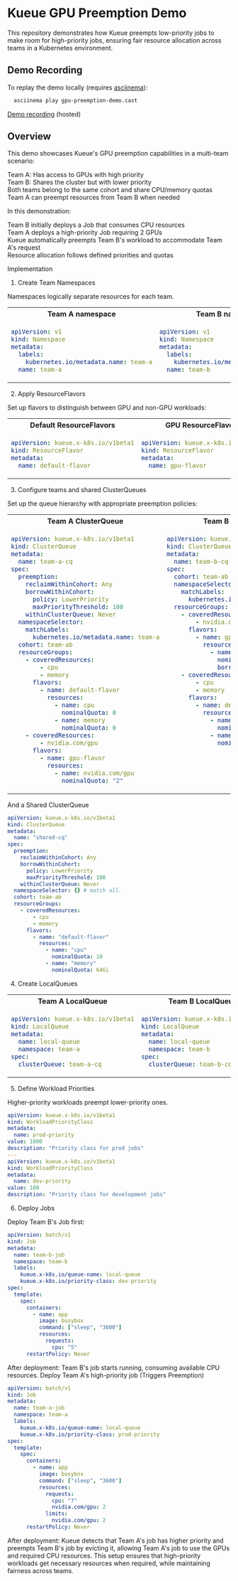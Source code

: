 # Kueue GPU Preemption Demo

This repository demonstrates how Kueue preempts low-priority jobs to make room for high-priority jobs, ensuring fair resource allocation across teams in a Kubernetes environment.

## Demo Recording

To replay the demo locally (requires [asciinema](https://asciinema.org)):

```bash
  asciinema play gpu-preemption-demo.cast
```

[Demo recording](https://asciinema.org/a/A46ZADXa9EQkoLxKM7NJD1Gu6) (hosted)

## Overview

This demo showcases Kueue's GPU preemption capabilities in a multi-team scenario:

Team A: Has access to GPUs with high priority<br>
Team B: Shares the cluster but with lower priority<br>
Both teams belong to the same cohort and share CPU/memory quotas<br>
Team A can preempt resources from Team B when needed<br>

In this demonstration:

Team B initially deploys a Job that consumes CPU resources<br>
Team A deploys a high-priority Job requiring 2 GPUs<br>
Kueue automatically preempts Team B's workload to accommodate Team A's request<br>
Resource allocation follows defined priorities and quotas<br>

Implementation

1. Create Team Namespaces

Namespaces logically separate resources for each team.

<table>
<tr>
<th>Team A namespace</th>
<th>Team B namespace</th>
</tr>
<tr>
<td>

<!-- Generated by 'make update-readme'. DO NOT EDIT. -->
<!-- YAML-START: demos/preemption_fairness/resources/team-a-ns.yaml -->
```yaml
apiVersion: v1
kind: Namespace
metadata:
  labels:
    kubernetes.io/metadata.name: team-a
  name: team-a
```
<!-- YAML-END -->

</td>
<td>

<!-- Generated by 'make update-readme'. DO NOT EDIT. -->
<!-- YAML-START: demos/preemption_fairness/resources/team-b-ns.yaml -->
```yaml
apiVersion: v1
kind: Namespace
metadata:
  labels:
    kubernetes.io/metadata.name: team-b
  name: team-b
```
<!-- YAML-END -->

</td>
</tr>
</table>

2. Apply ResourceFlavors

Set up flavors to distinguish between GPU and non-GPU workloads:

<table>
<tr>
<th>Default ResourceFlavors</th>
<th>GPU ResourceFlavors</th>
</tr>
<tr>
<td>

<!-- Generated by 'make update-readme'. DO NOT EDIT. -->
<!-- YAML-START: demos/preemption_fairness/resources/default-flavor.yaml -->
```yaml
apiVersion: kueue.x-k8s.io/v1beta1
kind: ResourceFlavor
metadata:
  name: default-flavor
```
<!-- YAML-END -->

</td>
<td>

<!-- Generated by 'make update-readme'. DO NOT EDIT. -->
<!-- YAML-START: demos/preemption_fairness/resources/gpu-flavor.yaml -->
```yaml
apiVersion: kueue.x-k8s.io/v1beta1
kind: ResourceFlavor
metadata:
  name: gpu-flavor
```
<!-- YAML-END -->

</td>
</tr>
</table>

3. Configure teams and shared ClusterQueues

Set up the queue hierarchy with appropriate preemption policies:

<table>
<tr>
<th>Team A ClusterQueue</th>
<th>Team B ClusterQueue</th>
</tr>
<tr>
<td>

<!-- Generated by 'make update-readme'. DO NOT EDIT. -->
<!-- YAML-START: demos/preemption_fairness/resources/team-a-cq.yaml -->
```yaml
apiVersion: kueue.x-k8s.io/v1beta1
kind: ClusterQueue
metadata:
  name: team-a-cq
spec:
  preemption:
    reclaimWithinCohort: Any
    borrowWithinCohort:
      policy: LowerPriority
      maxPriorityThreshold: 100
    withinClusterQueue: Never
  namespaceSelector:
    matchLabels:
      kubernetes.io/metadata.name: team-a
  cohort: team-ab
  resourceGroups:
    - coveredResources:
        - cpu
        - memory
      flavors:
        - name: default-flavor
          resources:
            - name: cpu
              nominalQuota: 0
            - name: memory
              nominalQuota: 0
    - coveredResources:
        - nvidia.com/gpu
      flavors:
        - name: gpu-flavor
          resources:
            - name: nvidia.com/gpu
              nominalQuota: "2"
```
<!-- YAML-END -->

</td>
<td valign="top">

<!-- Generated by 'make update-readme'. DO NOT EDIT. -->
<!-- YAML-START: demos/preemption_fairness/resources/team-b-cq.yaml -->
```yaml
apiVersion: kueue.x-k8s.io/v1beta1
kind: ClusterQueue
metadata:
  name: team-b-cq
spec:
  cohort: team-ab
  namespaceSelector:
    matchLabels:
      kubernetes.io/metadata.name: team-b
  resourceGroups:
    - coveredResources:
        - nvidia.com/gpu
      flavors:
        - name: gpu-flavor
          resources:
            - name: nvidia.com/gpu
              nominalQuota: "0"
              borrowingLimit: "0"
    - coveredResources:
        - cpu
        - memory
      flavors:
        - name: default-flavor
          resources:
            - name: cpu
              nominalQuota: 0
            - name: memory
              nominalQuota: 0
```
<!-- YAML-END -->

</td>
</tr>
</table>

And a Shared ClusterQueue

<!-- Generated by 'make update-readme'. DO NOT EDIT. -->
<!-- YAML-START: demos/preemption_fairness/resources/shared-cq.yaml -->
```yaml
apiVersion: kueue.x-k8s.io/v1beta1
kind: ClusterQueue
metadata:
  name: "shared-cq"
spec:
  preemption:
    reclaimWithinCohort: Any
    borrowWithinCohort:
      policy: LowerPriority
      maxPriorityThreshold: 100
    withinClusterQueue: Never
  namespaceSelector: {} # match all.
  cohort: team-ab
  resourceGroups:
    - coveredResources:
        - cpu
        - memory
      flavors:
        - name: "default-flavor"
          resources:
            - name: "cpu"
              nominalQuota: 10
            - name: "memory"
              nominalQuota: 64Gi
```
<!-- YAML-END -->

4. Create LocalQueues

<table>
<tr>
<th>Team A LocalQueue</th>
<th>Team B LocalQueue</th>
</tr>
<tr>
<td>

<!-- Generated by 'make update-readme'. DO NOT EDIT. -->
<!-- YAML-START: demos/preemption_fairness/resources/team-a-local-queue.yaml -->
```yaml
apiVersion: kueue.x-k8s.io/v1beta1
kind: LocalQueue
metadata:
  name: local-queue
  namespace: team-a
spec:
  clusterQueue: team-a-cq
```
<!-- YAML-END -->

</td>
<td>

<!-- Generated by 'make update-readme'. DO NOT EDIT. -->
<!-- YAML-START: demos/preemption_fairness/resources/team-b-local-queue.yaml -->
```yaml
apiVersion: kueue.x-k8s.io/v1beta1
kind: LocalQueue
metadata:
  name: local-queue
  namespace: team-b
spec:
  clusterQueue: team-b-cq
```
<!-- YAML-END -->

</td>
</tr>
</table>

5. Define Workload Priorities

Higher-priority workloads preempt lower-priority ones.

<!-- Generated by 'make update-readme'. DO NOT EDIT. -->
<!-- YAML-START: demos/preemption_fairness/resources/workloadpriority.yaml -->
```yaml
apiVersion: kueue.x-k8s.io/v1beta1
kind: WorkloadPriorityClass
metadata:
  name: prod-priority
value: 1000
description: "Priority class for prod jobs"
---
apiVersion: kueue.x-k8s.io/v1beta1
kind: WorkloadPriorityClass
metadata:
  name: dev-priority
value: 100
description: "Priority class for development jobs"
```
<!-- YAML-END -->

6. Deploy Jobs

Deploy Team B's Job first:

<!-- Generated by 'make update-readme'. DO NOT EDIT. -->
<!-- YAML-START: demos/preemption_fairness/resources/team-b-job.yaml -->
```yaml
apiVersion: batch/v1
kind: Job
metadata:
  name: team-b-job
  namespace: team-b
  labels:
    kueue.x-k8s.io/queue-name: local-queue
    kueue.x-k8s.io/priority-class: dev-priority
spec:
  template:
    spec:
      containers:
        - name: app
          image: busybox
          command: ["sleep", "3600"]
          resources:
            requests:
              cpu: "5"
      restartPolicy: Never
```
<!-- YAML-END -->

After deployment: Team B's job starts running, consuming available CPU resources.
Deploy Team A's high-priority job (Triggers Preemption)

<!-- Generated by 'make update-readme'. DO NOT EDIT. -->
<!-- YAML-START: demos/preemption_fairness/resources/team-a-job.yaml -->
```yaml
apiVersion: batch/v1
kind: Job
metadata:
  name: team-a-job
  namespace: team-a
  labels:
    kueue.x-k8s.io/queue-name: local-queue
    kueue.x-k8s.io/priority-class: prod-priority
spec:
  template:
    spec:
      containers:
        - name: app
          image: busybox
          command: ["sleep", "3600"]
          resources:
            requests:
              cpu: "7"
              nvidia.com/gpu: 2
            limits:
              nvidia.com/gpu: 2
      restartPolicy: Never
```
<!-- YAML-END -->

After deployment: Kueue detects that Team A's job has higher priority and preempts Team B's job by evicting it, allowing Team A's job to use the GPUs and required CPU resources.
This setup ensures that high-priority workloads get necessary resources when required, while maintaining fairness across teams.
